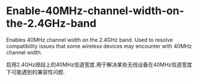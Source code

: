 # Enable-40MHz-channel-width-on-the-2.4GHz-band

Enables 40MHz channel width on the 2.4GHz band. Used to resolve compatibility issues that some wireless devices may encounter with 40MHz channel width.

启用2.4GHz频段上的40MHz信道宽度.用于解决某些无线设备在40MHz信道宽度下可能遇到的兼容性问题.


